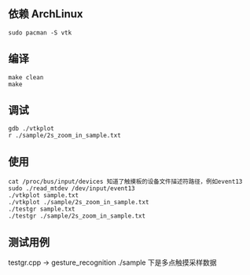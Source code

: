 ## 依赖 ArchLinux

```
sudo pacman -S vtk
```

## 编译 

```
make clean
make
```

## 调试 

```
gdb ./vtkplot 
r ./sample/2s_zoom_in_sample.txt
```

## 使用 

```
cat /proc/bus/input/devices 知道了触摸板的设备文件描述符路径，例如event13
sudo ./read_mtdev /dev/input/event13
./vtkplot sample.txt
./vtkplot ./sample/2s_zoom_in_sample.txt 
./testgr sample.txt
./testgr ./sample/2s_zoom_in_sample.txt
```

## 测试用例 

testgr.cpp -> gesture_recognition
./sample 下是多点触摸采样数据 

